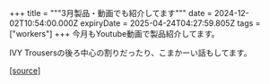 +++
title = """3月製品・動画でも紹介してます"""
date = 2024-12-02T10:54:00.000Z
expiryDate = 2025-04-24T04:27:59.805Z
tags = ["workers"]
+++
今月もYoutube動画で製品紹介してます。

IVY Trousersの後ろ中心の割りだったり、こまかーい話もしてます。

[[source]](https://eworkers.blogspot.com/2024/12/3_2.html)
